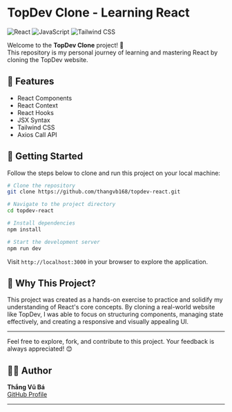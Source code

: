 # TopDev Clone - Learning React

![React](https://img.shields.io/badge/React-19-blue?logo=react&logoColor=white)
![JavaScript](https://img.shields.io/badge/JavaScript-ES6%2B-yellow?logo=javascript&logoColor=white)
![Tailwind CSS](https://img.shields.io/badge/TailwindCSS-v4-38b2ac?logo=tailwindcss&logoColor=white)

Welcome to the **TopDev Clone** project! 🚀  
This repository is my personal journey of learning and mastering React by cloning the TopDev website.

## 🌟 Features

- React Components
- React Context
- React Hooks
- JSX Syntax
- Tailwind CSS
- Axios Call API

## 🚀 Getting Started

Follow the steps below to clone and run this project on your local machine:

```bash
# Clone the repository
git clone https://github.com/thangvb168/topdev-react.git

# Navigate to the project directory
cd topdev-react

# Install dependencies
npm install

# Start the development server
npm run dev
```

Visit `http://localhost:3000` in your browser to explore the application.

## 🎯 Why This Project?

This project was created as a hands-on exercise to practice and solidify my understanding of React's core concepts. By cloning a real-world website like TopDev, I was able to focus on structuring components, managing state effectively, and creating a responsive and visually appealing UI.

---

Feel free to explore, fork, and contribute to this project. Your feedback is always appreciated! 😊

## 👨‍💻 Author

**Thắng Vũ Bá**  
[GitHub Profile](https://github.com/thangvb168)

---
